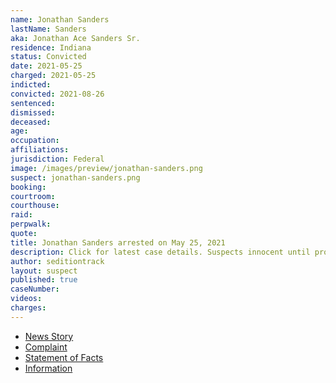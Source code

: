 ```yaml
---
name: Jonathan Sanders
lastName: Sanders
aka: Jonathan Ace Sanders Sr.
residence: Indiana
status: Convicted
date: 2021-05-25
charged: 2021-05-25
indicted:
convicted: 2021-08-26
sentenced:
dismissed:
deceased:
age:
occupation:
affiliations:
jurisdiction: Federal
image: /images/preview/jonathan-sanders.png
suspect: jonathan-sanders.png
booking:
courtroom:
courthouse:
raid:
perpwalk:
quote:
title: Jonathan Sanders arrested on May 25, 2021
description: Click for latest case details. Suspects innocent until proven guilty.
author: seditiontrack
layout: suspect
published: true
caseNumber:
videos:
charges:
---
```

- [News Story](https://www.wthr.com/article/news/crime/man-arrested-in-vincennes-in-connection-to-capitol-riot-indiana-charge-jonathan-ace-sanders/531-80108d8a-080c-4dba-8471-e5d2ffa17ef2)
- [Complaint](https://storage.courtlistener.com/recap/gov.uscourts.dcd.231183/gov.uscourts.dcd.231183.6.0.pdf)
- [Statement of Facts](https://extremism.gwu.edu/sites/g/files/zaxdzs2191/f/Jonathan%20Ace%20Sanders%20Statement%20of%20Facts.pdf)
- [Information](https://extremism.gwu.edu/sites/g/files/zaxdzs2191/f/Jonathan%20Ace%20Sanders%20Information.pdf)
